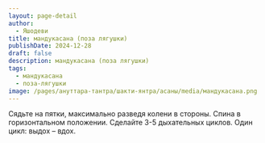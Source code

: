 ```yaml
---
layout: page-detail
author:
  - Яшодеви
title: мандукасана (поза лягушки)
publishDate: 2024-12-28
draft: false
description: мандукасана (поза лягушки)
tags:
  - мандукасана
  - поза-лягушки
image: /pages/ануттара-тантра/шакти-янтра/асаны/media/мандукасана.png
---
```

Сядьте на пятки, максимально разведя колени в стороны. Спина в горизонтальном положении. Сделайте 3-5 дыхательных циклов. Один цикл: выдох – вдох.
